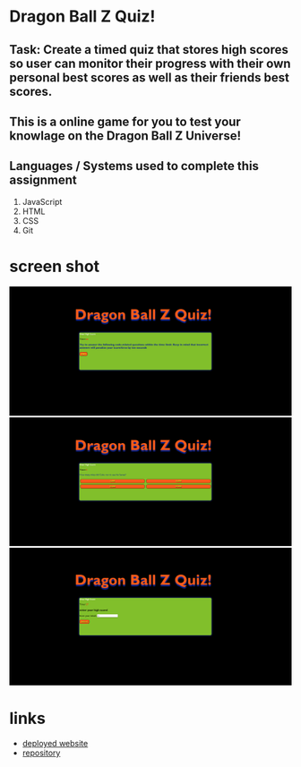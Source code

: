 # Dragon Ball Z Quiz!

## Task: Create a timed quiz that stores high scores so user can monitor their progress with their own personal best scores as well as their friends best scores.

## This is a online game for you to test your knowlage on the Dragon Ball Z Universe! 
## Languages / Systems used to complete this assignment

1. JavaScript
2. HTML
3. CSS
4. Git

# screen shot

![DBZ Quiz Screen Shot](./assets/screen_shot/intro.png)
![DBZ Quiz Question Screen Shot](./assets/screen_shot/timer.png)
![DBZ Quiz User's High Score Screen Shot](./assets/screen_shot/highscore.png)

# links

- [deployed website](https://chris79kennard.github.io/Code-Quiz/)
- [repository](https://github.com/chris79kennard/Code-Quiz)

